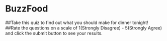 # BuzzFood

##Take this quiz to find out what you should make for dinner tonight!
##Rate the questions on a scale of 1(Strongly Disagree) - 5(Strongly Agree) and click the submit button to see your results.
